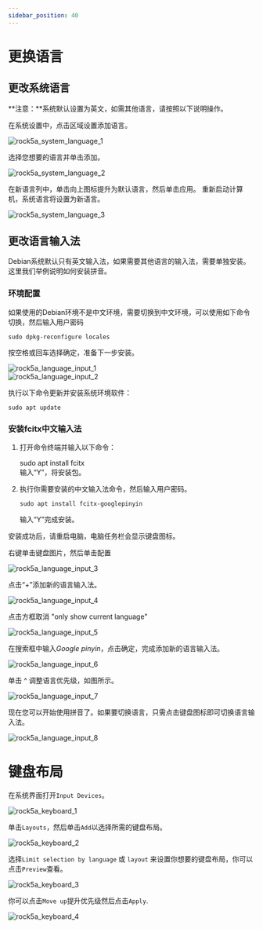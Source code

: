 ```yaml
---
sidebar_position: 40
---
```


# 更换语言

## 更改系统语言

**注意：**系统默认设置为英文，如需其他语言，请按照以下说明操作。

在系统设置中，点击区域设置添加语言。

![rock5a_system_language_1](/img/rock5a/rock5a_system_language_1.webp)

选择您想要的语言并单击添加。

![rock5a_system_language_2](/img/rock5a/rock5a_system_language_2.webp)

在新语言列中，单击向上图标提升为默认语言，然后单击应用。 重新启动计算机，系统语言将设置为新语言。

![rock5a_system_language_3](/img/rock5a/rock5a_system_language_3.webp)

## 更改语言输入法

Debian系统默认只有英文输入法，如果需要其他语言的输入法，需要单独安装。 这里我们举例说明如何安装拼音。

### 环境配置

如果使用的Debian环境不是中文环境，需要切换到中文环境，可以使用如下命令切换，然后输入用户密码

    sudo dpkg-reconfigure locales

按空格或回车选择确定，准备下一步安装。

![rock5a_language_input_1](/img/rock5a/rock5a_language_input_1.webp)  
![rock5a_language_input_2](/img/rock5a/rock5a_language_input_2.webp)

执行以下命令更新并安装系统环境软件：

    sudo apt update

### 安装fcitx中文输入法

1.  打开命令终端并输入以下命令：

    sudo apt install fcitx  
    输入“Y”，将安装包。

2.  执行你需要安装的中文输入法命令，然后输入用户密码。

        sudo apt install fcitx-googlepinyin

    输入“Y”完成安装。

安装成功后，请重启电脑，电脑任务栏会显示键盘图标。

右键单击键盘图片，然后单击配置

![rock5a_language_input_3](/img/rock5a/rock5a_language_input_3.webp)

点击“+”添加新的语言输入法。

![rock5a_language_input_4](/img/rock5a/rock5a_language_input_4.webp)

点击方框取消 "only show current language"

![rock5a_language_input_5](/img/rock5a/rock5a_language_input_5.webp)

在搜索框中输入*Google pinyin*，点击确定，完成添加新的语言输入法。

![rock5a_language_input_6](/img/rock5a/rock5a_language_input_6.webp)

单击 ^ 调整语言优先级，如图所示。

![rock5a_language_input_7](/img/rock5a/rock5a_language_input_7.webp)

现在您可以开始使用拼音了。如果要切换语言，只需点击键盘图标即可切换语言输入法。

![rock5a_language_input_8](/img/rock5a/rock5a_language_input_8.webp)

# 键盘布局

在系统界面打开`Input Devices`。

![rock5a_keyboard_1](/img/rock5a/rock5a_keyboard_1.webp)

单击`Layouts`，然后单击`Add`以选择所需的键盘布局。

![rock5a_keyboard_2](/img/rock5a/rock5a_keyboard_2.webp)

选择`Limit selection by language` 或 `layout` 来设置你想要的键盘布局，你可以点击`Preview`查看。

![rock5a_keyboard_3](/img/rock5a/rock5a_keyboard_3.webp)

你可以点击`Move up`提升优先级然后点击`Apply`.

![rock5a_keyboard_4](/img/rock5a/rock5a_keyboard_4.webp)
